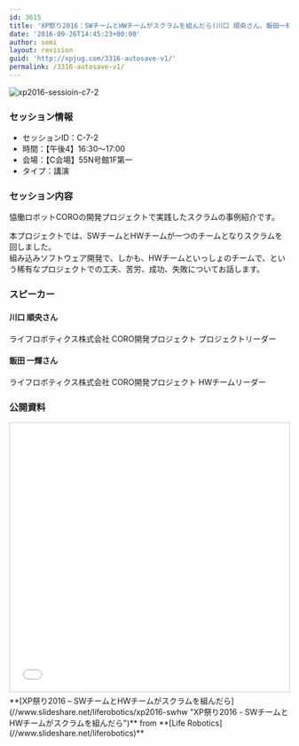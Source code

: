 ```yaml
---
id: 3615
title: 'XP祭り2016：SWチームとHWチームがスクラムを組んだら(川口 順央さん、飯田一輝さん)'
date: '2016-09-26T14:45:23+00:00'
author: semi
layout: revision
guid: 'http://xpjug.com/3316-autosave-v1/'
permalink: /3316-autosave-v1/
---
```


![xp2016-sessioin-c7-2](http://xpjug.com/wp-content/uploads/2016/08/xp2016-sessioin-c7-2.png)

### セッション情報

- セッションID：C-7-2
- 時間：【午後4】16:30～17:00
- 会場：【C会場】55N号館1F第一
- タイプ：講演

### セッション内容

恊働ロボットCOROの開発プロジェクトで実践したスクラムの事例紹介です。

本プロジェクトでは、SWチームとHWチームが一つのチームとなりスクラムを回しました。  
組み込みソフトウェア開発で、しかも、HWチームといっしょのチームで、という稀有なプロジェクトでの工夫、苦労、成功、失敗についてお話します。

### スピーカー

#### 川口 順央さん

ライフロボティクス株式会社 CORO開発プロジェクト プロジェクトリーダー

#### 飯田 一輝さん

ライフロボティクス株式会社 CORO開発プロジェクト HWチームリーダー

### 公開資料

<iframe allowfullscreen="" frameborder="0" height="485" marginheight="0" marginwidth="0" scrolling="no" src="//www.slideshare.net/slideshow/embed_code/key/4weL8BqYPfZIKO" style="border:1px solid #CCC; border-width:1px; margin-bottom:5px; max-width: 100%;" width="595"> </iframe>

<div style="margin-bottom:5px">  **[XP祭り2016 – SWチームとHWチームがスクラムを組んだら](//www.slideshare.net/liferobotics/xp2016-swhw "XP祭り2016 - SWチームとHWチームがスクラムを組んだら")**  from **[Life Robotics](//www.slideshare.net/liferobotics)** </div>